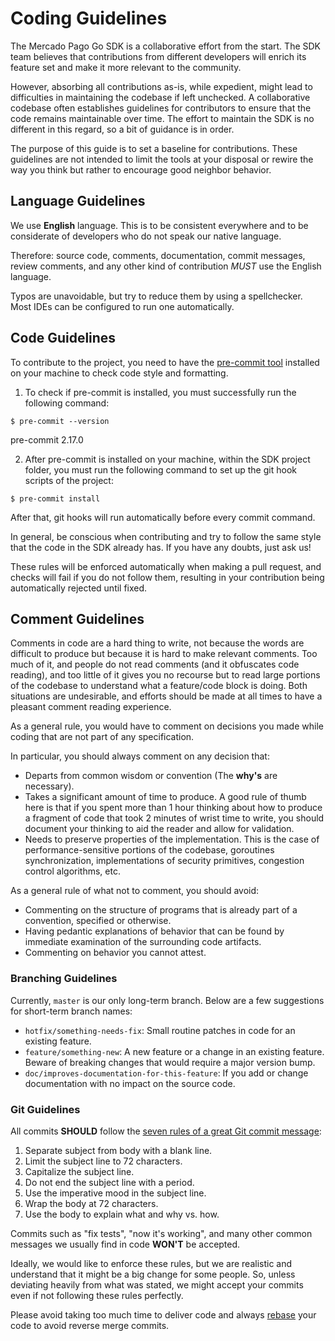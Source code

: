 
# Coding Guidelines

The Mercado Pago Go SDK is a collaborative effort from the start. The SDK team believes that contributions from different developers will enrich its feature set and make it more relevant to the community.

However, absorbing all contributions as-is, while expedient, might lead to difficulties in maintaining the codebase if left unchecked. A collaborative codebase often establishes guidelines for contributors to ensure that the code remains maintainable over time. The effort to maintain the SDK is no different in this regard, so a bit of guidance is in order.

The purpose of this guide is to set a baseline for contributions. These guidelines are not intended to limit the tools at your disposal or rewire the way you think but rather to encourage good neighbor behavior.

## Language Guidelines

We use **English** language. This is to be consistent everywhere and to be considerate of developers who do not speak our native language.

Therefore: source code, comments, documentation, commit messages, review comments, and any other kind of contribution *MUST* use the English language.

Typos are unavoidable, but try to reduce them by using a spellchecker. Most IDEs can be configured to run one automatically.

## Code Guidelines

To contribute to the project, you need to have the [pre-commit tool](https://pre-commit.com/) installed on your machine to check code style and formatting.

1. To check if pre-commit is installed, you must successfully run the following command:

```shell
$ pre-commit --version
```
pre-commit 2.17.0

2. After pre-commit is installed on your machine, within the SDK project folder, you must run the following command to set up the git hook scripts of the project:

```shell
$ pre-commit install
```

After that, git hooks will run automatically before every commit command.

In general, be conscious when contributing and try to follow the same style that the code in the SDK already has. If you have any doubts, just ask us!

These rules will be enforced automatically when making a pull request, and checks will fail if you do not follow them, resulting in your contribution being automatically rejected until fixed.

## Comment Guidelines

Comments in code are a hard thing to write, not because the words are difficult to produce but because it is hard to make relevant comments. Too much of it, and people do not read comments (and it obfuscates code reading), and too little of it gives you no recourse but to read large portions of the codebase to understand what a feature/code block is doing. Both situations are undesirable, and efforts should be made at all times to have a pleasant comment reading experience.

As a general rule, you would have to comment on decisions you made while coding that are not part of any specification.

In particular, you should always comment on any decision that:

* Departs from common wisdom or convention (The **why's** are necessary).
* Takes a significant amount of time to produce. A good rule of thumb here is that if you spent more than 1 hour thinking about how to produce a fragment of code that took 2 minutes of wrist time to write, you should document your thinking to aid the reader and allow for validation.
* Needs to preserve properties of the implementation. This is the case of performance-sensitive portions of the codebase, goroutines synchronization, implementations of security primitives, congestion control algorithms, etc.

As a general rule of what not to comment, you should avoid:

* Commenting on the structure of programs that is already part of a convention, specified or otherwise.
* Having pedantic explanations of behavior that can be found by immediate examination of the surrounding code artifacts.
* Commenting on behavior you cannot attest.

### Branching Guidelines

Currently, `master` is our only long-term branch. Below are a few suggestions for short-term branch names:

* `hotfix/something-needs-fix`: Small routine patches in code for an existing feature.
* `feature/something-new`: A new feature or a change in an existing feature. Beware of breaking changes that would require a major version bump.
* `doc/improves-documentation-for-this-feature`: If you add or change documentation with no impact on the source code.

### Git Guidelines

All commits **SHOULD** follow the [seven rules of a great Git commit message](https://chris.beams.io/posts/git-commit):

1. Separate subject from body with a blank line.
2. Limit the subject line to 72 characters.
3. Capitalize the subject line.
4. Do not end the subject line with a period.
5. Use the imperative mood in the subject line.
6. Wrap the body at 72 characters.
7. Use the body to explain what and why vs. how.

Commits such as "fix tests", "now it's working", and many other common messages we usually find in code **WON'T** be accepted.

Ideally, we would like to enforce these rules, but we are realistic and understand that it might be a big change for some people. So, unless deviating heavily from what was stated, we might accept your commits even if not following these rules perfectly.

Please avoid taking too much time to deliver code and always [rebase](https://git-scm.com/docs/git-rebase) your code to avoid reverse merge commits.
